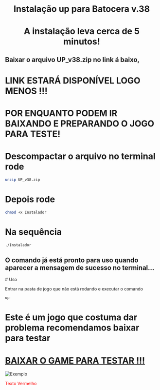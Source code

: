 <center><h1>Instalação up para Batocera v.38</h1></center>





<center><h1>A instalação leva cerca de 5 minutos!</h1></center>


<h2>Baixar o arquivo UP_v38.zip no link á baixo,</h2>




# LINK ESTARÁ DISPONÍVEL LOGO MENOS !!!
# POR ENQUANTO PODEM IR BAIXANDO E PREPARANDO O JOGO PARA TESTE!


# Descompactar o arquivo no terminal rode 

```bash
unzip UP_v38.zip
```

# Depois rode 
```bash
chmod +x Instalador 
```

# Na sequência 
```bash
./Instalador
```



<h2>O comando já está pronto para uso quando aparecer a mensagem de sucesso no terminal...</h2>
# Uso



Entrar na pasta de jogo que não está rodando e executar o comando 

```bash
up

```



# Este é um jogo que costuma dar problema recomendamos baixar para testar 


# [BAIXAR O GAME PARA TESTAR !!!](https://steamunlocked.net/e24f29-teenage-mutant-ninja-turtles-shredders-revenge-free-download/)



<img src="https://drive.google.com/uc?id=1M-LerAxS4WO7ULMZZgQ7yVEZeZf4nLAj" alt="Exemplo">



<span style="color:red;">Texto Vermelho</span>



